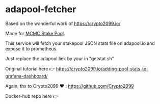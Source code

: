 # adapool-fetcher

Based on the wonderful work of https://crypto2099.io/

Made for [MCMC Stake Pool](https//stakepoolmc.com). 

This service will fetch your stakepool JSON stats file on adapool.io and expose it to prometheus. 

Just replace the adapool link by your in "getstat.sh"

Original tutorial here 👉 https://crypto2099.io/adding-pool-stats-to-grafana-dashboard/

Again, thx to Crypto2099 ❤️ : https://github.com/Crypto2099 

Docker-hub repo here 👉